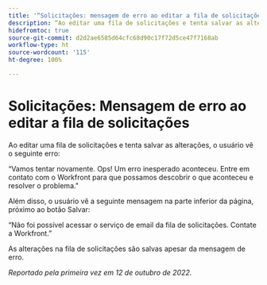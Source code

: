 ```yaml
---
title: '“Solicitações: mensagem de erro ao editar a fila de solicitações”'
description: “Ao editar uma fila de solicitações e tenta salvar as alterações, o usuário vê um erro.”
hidefromtoc: true
source-git-commit: d2d2ae6585d64cfc68d90c17f72d5ce47f7168ab
workflow-type: ht
source-wordcount: '115'
ht-degree: 100%

---
```



# Solicitações: Mensagem de erro ao editar a fila de solicitações

Ao editar uma fila de solicitações e tenta salvar as alterações, o usuário vê o seguinte erro:

“Vamos tentar novamente. Ops! Um erro inesperado aconteceu. Entre em contato com o Workfront para que possamos descobrir o que aconteceu e resolver o problema.&quot;

Além disso, o usuário vê a seguinte mensagem na parte inferior da página, próximo ao botão Salvar:

“Não foi possível acessar o serviço de email da fila de solicitações. Contate a Workfront.”

As alterações na fila de solicitações são salvas apesar da mensagem de erro.

_Reportado pela primeira vez em 12 de outubro de 2022._


